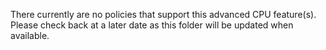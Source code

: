 There currently are no policies that support this advanced CPU feature(s). Please check back at a later date as this folder will be updated when available.